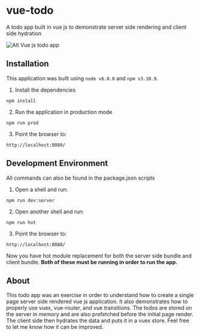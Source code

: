 # vue-todo
A todo app built in vue js to demonstrate server side rendering and client side hydration

![Alt Vue js todo app](http://i.imgur.com/CWI3nxW.png)

## Installation
This application was built using `node v6.0.0` and `npm v3.10.9`.

1. Install the dependencies

```
npm install
```

2. Run the application in production mode

```
npm run prod
```

3. Point the browser to:

```
http://localhost:8080/
```

## Development Environment
All commands can also be found in the package.json scripts

1. Open a shell and run:

```
npm run dev:server
```

2. Open another shell and run:

```
npm run hot
```

3. Point the browser to:

```
http://localhost:8080/
```

Now you have hot module replacement for both the server side bundle and client bundle.
**Both of these must be running in order to run the app.**

## About
This todo app was an exercise in order to understand how to create a single page server side rendered vue js application.
It also demonstrates how to properly use vuex, vue-router, and vue transitions. The todos are stored on the server in memory and are also prefetched before the initial page render. The client side then hydrates the data and puts it in a vuex store. Feel free to let me know how it can be improved.
